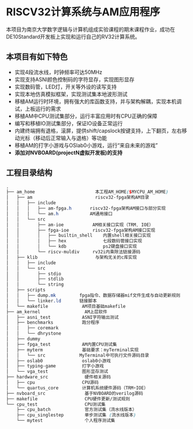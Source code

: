 # RISCV32计算系统与AM应用程序

本项目为南京大学数字逻辑与计算机组成实验课程的期末课程作业，成功在DE10Standard开发板上实现和运行自己的RV32计算系统。

## 本项目有如下特色

- 实现4段流水线，时钟频率可达50MHz
- 实现支持ASNI颜色控制码的字符显存，实现图形显存
- 实现数码管，LED灯，开关等外设的读写支持
- 实现本地仿真模拟框架，实现测试集本地波形测试
- 移植AM运行时环境，拥有强大的库函数支持，并与架构解耦，实现本机调试，上板运行的需求
- 移植AM中CPU测试集部分，运行丰富应用时有CPU正确的保障
- 编写和移植IO测试集部分，保证IO设备正常运行
- 内建终端拥有退格，滚屏，提供shift/capslock按键支持，上下翻页，左右移动光标（移动后正常输入与退格）等功能
- 移植AM的打字小游戏与OSlab0小游戏，运行“来自未来的游戏”
- **添加对NVBOARD(projectN虚拟开发板)的支持**

## 工程目录结构

```SCSS
.
├── am_home                       本工程AM_HOME($MYCPU_AM_HOME)
│   ├── am                        riscv32-fpga架构AM目录
│   │   ├── include
│   │   │   ├── am-fpga.h       riscv32-fpga架构AM接口与部分实现
│   │   │   └── am.h            AM通用接口
│   │   └── src
│   │       ├── am-ioe           AM相关接口实现（TRM, IOE）
│   │       ├── fpga-ioe         riscv32-fpga架构AM接口实现
│   │       │   ├── builtin_shell    内置shell相关接口实现
│   │       │   ├── hex              七段数码管接口实现
│   │       │   └── kdb              ps2键盘接口实现
│   │       └── riscv-muldiv     rv32i内乘除法链接源码
│   ├── klib                      与架构无关的c库实现
│   │   ├── include
│   │   └── src
│   │       ├── stdio
│   │       ├── stdlib
│   │       └── string
│   ├── scripts
│   │   ├── dump.mk         fpga指令、数据存储器mif文件生成与自动更新规则
│   │   └── linker.ld       链接脚本
│   └── makefile             AM项目基础makefile
├── am_kernel                 AM上层软件
│   ├── asni_test            ASNI字符输出测试
│   ├── benchmarks           跑分程序
│   │   ├── coremark
│   │   └── dhrystone
│   ├── dummy
│   ├── fpga_test            AM内置CPU测试集
│   ├── myterm               基础要求：myTerminal实现
│   │   └── src             MyTerminal中可执行文件源码目录
│   ├── oslab0               oslab0小游戏
│   ├── typing-game          打字小游戏
│   └── vga_test             图形显存测试
├── hardware_src              硬件相关源码
│   ├── cpu                  CPU源码
│   └── quartus_core         计算机系统硬件源码（TRM+IOE）
├── nvboard_src               基于NVBOARD的verilog源码
├── makefile                  CPU硬件更新/测试规则
└── cpu_test                  CPU测试集
    ├── cpu_batch             官方测试集（流水线版本）
    ├── cpu_singlestep        单步测试集 (流水线版本)
    └── mytest                个人程序测试集
```

